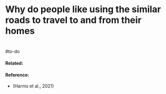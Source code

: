 # Why do people like using the similar roads to travel to and from their homes


#
#to-do 
#### Related:


#### Reference:
- (Harms et al., 2021)